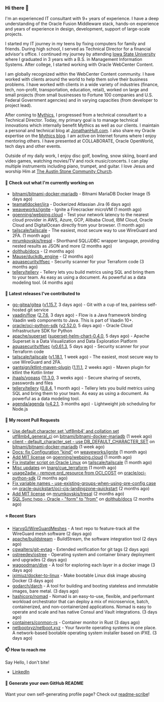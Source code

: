 ### Hi there 👋

I'm an experienced IT consultant with 9+ years of experience. I have a deep understanding of the Oracle Fusion Middleware stack, hands-on experience and years of experience in design, development, support of large-scale projects.

I started my IT journey in my teens by fixing computers for family and friends. During high school, I served as Technical Director for a financial advisor's office. I continued my journey by attending [Iowa State University](iastate.edu) where I graduated in 3 years with a B.S. in Management Information Systems. After college, I started working with Oracle WebCenter Content.

I am globally recognized within the WebCenter Content community. I have worked with clients around the world to help them solve their business problems. I have worked with clients in a wide variety of industries (finance, tech, non-profit, transportation, education, retail), worked on large and small projects (from small businesses to Fortune 100 companies and U.S. Federal Government agencies) and in varying capacities (from developer to project lead).

After coming to [Mythics](https://www.mythics.com/), I progressed from a technical consultant to a Technical Director. Today, my primary goal is to manage technical innovations which internally benefit Mythics as well as our clients. I maintain a personal and technical blog at [JonathanHult.com](https://jonathanhult.com). I also share my Oracle expertise on the [Mythics blog](https://www.mythics.com/about/blog/). I am active on Internet forums where I enjoy mentoring others. I have presented at COLLABORATE, Oracle OpenWorld, tech days and other events.

Outside of my daily work, I enjoy disc golf, bowling, snow skiing, board and video games, watching movies/TV and rock music/concerts. I can play multiple instruments including piano, trumpet, and guitar. I love Jesus and worship Him at [The Austin Stone Community Church](https://austinstone.org/).

#### 👷 Check out what I'm currently working on

- [bitnami/bitnami-docker-mariadb](https://github.com/bitnami/bitnami-docker-mariadb) - Bitnami MariaDB Docker Image (5 days ago)
- [teamatldocker/jira](https://github.com/teamatldocker/jira) - Dockerized Atlassian Jira (6 days ago)
- [weaveworks/ignite](https://github.com/weaveworks/ignite) - Ignite a Firecracker microVM (1 month ago)
- [goenning/webping.cloud](https://github.com/goenning/webping.cloud) - Test your network latency to the nearest cloud provider in AWS, Azure, GCP, Alibaba Cloud, IBM Cloud, Oracle Cloud and DigitalOcean directly from your browser. (1 month ago)
- [tailscale/tailscale](https://github.com/tailscale/tailscale) - The easiest, most secure way to use WireGuard and 2FA. (1 month ago)
- [mrumkovskis/tresql](https://github.com/mrumkovskis/tresql) - Shorthand SQL/JDBC wrapper language, providing nested results as JSON and more (2 months ago)
- [dolthub/docs](https://github.com/dolthub/docs) -  (2 months ago)
- [Mause/duckdb_engine](https://github.com/Mause/duckdb_engine) -  (2 months ago)
- [aquasecurity/tfsec](https://github.com/aquasecurity/tfsec) - Security scanner for your Terraform code (3 months ago)
- [tellery/tellery](https://github.com/tellery/tellery) - Tellery lets you build metrics using SQL and bring them to your team. As easy as using a document. As powerful as a data modeling tool. (4 months ago)

#### 🔭 Latest releases I've contributed to

- [go-gitea/gitea](https://github.com/go-gitea/gitea) ([v1.15.7](https://github.com/go-gitea/gitea/releases/tag/v1.15.7), 3 days ago) - Git with a cup of tea, painless self-hosted git service
- [vaadin/flow](https://github.com/vaadin/flow) ([2.7.6](https://github.com/vaadin/flow/releases/tag/2.7.6), 3 days ago) - Flow is a Java framework binding Vaadin web components to Java. This is part of Vaadin 10&#43;.
- [oracle/oci-python-sdk](https://github.com/oracle/oci-python-sdk) ([v2.52.0](https://github.com/oracle/oci-python-sdk/releases/tag/v2.52.0), 5 days ago) - Oracle Cloud Infrastructure SDK for Python
- [apache/superset](https://github.com/apache/superset) ([superset-helm-chart-0.4.0](https://github.com/apache/superset/releases/tag/superset-helm-chart-0.4.0), 5 days ago) - Apache Superset is a Data Visualization and Data Exploration Platform
- [aquasecurity/tfsec](https://github.com/aquasecurity/tfsec) ([v0.61.3](https://github.com/aquasecurity/tfsec/releases/tag/v0.61.3), 5 days ago) - Security scanner for your Terraform code
- [tailscale/tailscale](https://github.com/tailscale/tailscale) ([v1.18.1](https://github.com/tailscale/tailscale/releases/tag/v1.18.1), 1 week ago) - The easiest, most secure way to use WireGuard and 2FA.
- [gantsign/ktlint-maven-plugin](https://github.com/gantsign/ktlint-maven-plugin) ([1.11.1](https://github.com/gantsign/ktlint-maven-plugin/releases/tag/1.11.1), 2 weeks ago) - Maven plugin for ktlint the Kotlin linter
- [jhaals/yopass](https://github.com/jhaals/yopass) ([11.3.0](https://github.com/jhaals/yopass/releases/tag/11.3.0), 3 weeks ago) - Secure sharing of secrets, passwords and files 
- [tellery/tellery](https://github.com/tellery/tellery) ([0.8.4](https://github.com/tellery/tellery/releases/tag/0.8.4), 1 month ago) - Tellery lets you build metrics using SQL and bring them to your team. As easy as using a document. As powerful as a data modeling tool.
- [agenda/agenda](https://github.com/agenda/agenda) ([v4.2.1](https://github.com/agenda/agenda/releases/tag/v4.2.1), 3 months ago) - Lightweight job scheduling for Node.js

#### 🔨 My recent Pull Requests

- [Use default character set &#39;utf8mb4&#39; and collation set utf8mb4_general_ci](https://github.com/bitnami/bitnami-docker-mariadb/pull/255) on [bitnami/bitnami-docker-mariadb](https://github.com/bitnami/bitnami-docker-mariadb) (1 week ago)
- [client - default_character_set - use DB_DEFAULT_CHARACTER_SET](https://github.com/bitnami/bitnami-docker-mariadb/pull/254) on [bitnami/bitnami-docker-mariadb](https://github.com/bitnami/bitnami-docker-mariadb) (1 week ago)
- [Docs: fix Configuration &#34;kind&#34;](https://github.com/weaveworks/ignite/pull/877) on [weaveworks/ignite](https://github.com/weaveworks/ignite) (1 month ago)
- [Add MIT license](https://github.com/goenning/webping.cloud/pull/10) on [goenning/webping.cloud](https://github.com/goenning/webping.cloud) (1 month ago)
- [Fix installer script on Oracle Linux](https://github.com/tailscale/tailscale/pull/3146) on [tailscale/tailscale](https://github.com/tailscale/tailscale) (1 month ago)
- [Misc updates](https://github.com/tnarg/cue_terraform/pull/1) on [tnarg/cue_terraform](https://github.com/tnarg/cue_terraform) (1 month ago)
- [usage2adw - remove prd_resource from OCI_COST](https://github.com/oracle/oci-python-sdk/pull/389) on [oracle/oci-python-sdk](https://github.com/oracle/oci-python-sdk) (2 months ago)
- [Fix variable names - use-existing-groups-when-using-pre-config case](https://github.com/oracle-quickstart/oci-cis-landingzone-quickstart/pull/32) on [oracle-quickstart/oci-cis-landingzone-quickstart](https://github.com/oracle-quickstart/oci-cis-landingzone-quickstart) (2 months ago)
- [Add MIT license](https://github.com/mrumkovskis/tresql/pull/40) on [mrumkovskis/tresql](https://github.com/mrumkovskis/tresql) (2 months ago)
- [SQL Sync typo - Oracle - &#34;form&#34; to &#34;from&#34;](https://github.com/dolthub/docs/pull/201) on [dolthub/docs](https://github.com/dolthub/docs) (2 months ago)

#### ⭐ Recent Stars

- [HarvsG/WireGuardMeshes](https://github.com/HarvsG/WireGuardMeshes) - A text repo to feature-track all the WireGuard mesh software (2 days ago)
- [apache/buildstream](https://github.com/apache/buildstream) - BuildStream, the software integration tool (2 days ago)
- [cgwalters/git-evtag](https://github.com/cgwalters/git-evtag) - Extended verification for git tags (2 days ago)
- [ostreedev/ostree](https://github.com/ostreedev/ostree) - Operating system and container binary deployment and upgrades (2 days ago)
- [wagoodman/dive](https://github.com/wagoodman/dive) - A tool for exploring each layer in a docker image (3 days ago)
- [iximiuz/docker-to-linux](https://github.com/iximiuz/docker-to-linux) - Make bootable Linux disk image abusing Docker (3 days ago)
- [godarch/darch](https://github.com/godarch/darch) - A tool for building and booting stateless and immutable images, bare metal. (3 days ago)
- [hashicorp/nomad](https://github.com/hashicorp/nomad) - Nomad is an easy-to-use, flexible, and performant workload orchestrator that can deploy a mix of microservice, batch, containerized, and non-containerized applications. Nomad is easy to operate and scale and has native Consul and Vault integrations. (3 days ago)
- [containers/conmon-rs](https://github.com/containers/conmon-rs) - Container monitor in Rust (3 days ago)
- [netbootxyz/netboot.xyz](https://github.com/netbootxyz/netboot.xyz) - Your favorite operating systems in one place.  A network-based bootable operating system installer based on iPXE. (3 days ago)

#### 📫 How to reach me

Say Hello, I don't bite!

- [LinkedIn](https://www.linkedin.com/in/jonathanhult)

#### 📖 Generate your own GitHub README

Want your own self-generating profile page? Check out [readme-scribe](https://github.com/muesli/readme-scribe)!
